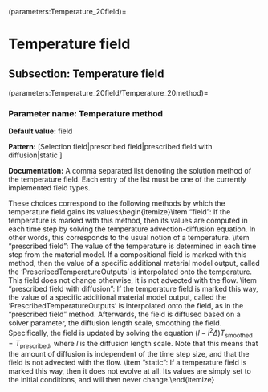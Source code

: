 (parameters:Temperature_20field)=
# Temperature field


## **Subsection:** Temperature field


(parameters:Temperature_20field/Temperature_20method)=
### __Parameter name:__ Temperature method
**Default value:** field

**Pattern:** [Selection field|prescribed field|prescribed field with diffusion|static ]

**Documentation:** A comma separated list denoting the solution method of the temperature field. Each entry of the list must be one of the currently implemented field types.

These choices correspond to the following methods by which the temperature field gains its values:\begin{itemize}\item &ldquo;field&rdquo;: If the temperature is marked with this method, then its values are computed in each time step by solving the temperature advection-diffusion equation. In other words, this corresponds to the usual notion of a temperature.
\item &ldquo;prescribed field&rdquo;: The value of the temperature is determined in each time step from the material model. If a compositional field is marked with this method, then the value of a specific additional material model output, called the &lsquo;PrescribedTemperatureOutputs&rsquo; is interpolated onto the temperature. This field does not change otherwise, it is not advected with the flow.
\item &ldquo;prescribed field with diffusion&rdquo;: If the temperature field is marked this way, the value of a specific additional material model output, called the &lsquo;PrescribedTemperatureOutputs&rsquo; is interpolated onto the field, as in the &ldquo;prescribed field&rdquo; method. Afterwards, the field is diffused based on a solver parameter, the diffusion length scale, smoothing the field. Specifically, the field is updated by solving the equation $(I-l^2 \Delta) T_\text{smoothed} = T_\text{prescribed}$, where $l$ is the diffusion length scale. Note that this means that the amount of diffusion is independent of the time step size, and that the field is not advected with the flow.
\item &ldquo;static&rdquo;: If a temperature field is marked this way, then it does not evolve at all. Its values are simply set to the initial conditions, and will then never change.\end{itemize}
